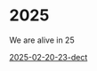 # 2025

We are alive in 25

[2025-02-20-23-dect]( https://theo-armour.github.io/2025/ace-it/2025-02-20-23-dect.md)

